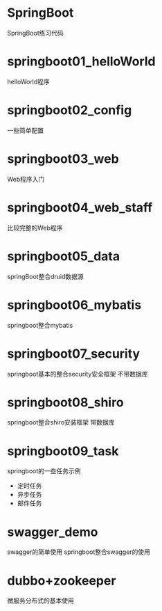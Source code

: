 # SpringBoot
SpringBoot练习代码

# springboot01_helloWorld
helloWorld程序

# springboot02_config
一些简单配置

# springboot03_web
Web程序入门

# springboot04_web_staff
比较完整的Web程序

# springboot05_data
springBoot整合druid数据源

# springboot06_mybatis
springboot整合mybatis

# springboot07_security
springboot基本的整合security安全框架  不带数据库

# springboot08_shiro
springboot整合shiro安装框架  带数据库

# springboot09_task
springboot的一些任务示例
- 定时任务
- 异步任务
- 邮件任务

# swagger_demo
swagger的简单使用
springboot整合swagger的使用

# dubbo+zookeeper
微服务分布式的基本使用
